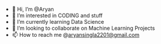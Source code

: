 - 👋 Hi, I’m @Aryan
- 👀 I’m interested in CODING and stuff
- 🌱 I’m currently learning Data Science
- 💞️ I’m looking to collaborate on Machine Learning Projects
- 📫 How to reach me @aryansingla2201@gmail.com

<!---
Aryan12334/Aryan12334 is a ✨ special ✨ repository because its `README.md` (this file) appears on your GitHub profile.
You can click the Preview link to take a look at your changes.
--->
